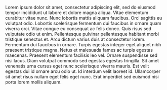 Lorem ipsum dolor sit amet, consectetur adipiscing elit, sed do eiusmod tempor incididunt ut labore et dolore magna aliqua. Vitae elementum curabitur vitae nunc. Nunc lobortis mattis aliquam faucibus. Orci sagittis eu volutpat odio. Lobortis scelerisque fermentum dui faucibus in ornare quam viverra orci. Vitae congue eu consequat ac felis donec. Quis risus sed vulputate odio ut enim. Pellentesque pulvinar pellentesque habitant morbi tristique senectus et. Arcu dictum varius duis at consectetur lorem. Fermentum dui faucibus in ornare. Turpis egestas integer eget aliquet nibh praesent tristique magna. Netus et malesuada fames ac turpis egestas maecenas. Praesent elementum facilisis leo vel. Ornare suspendisse sed nisi lacus. Diam volutpat commodo sed egestas egestas fringilla. Sit amet venenatis urna cursus eget nunc scelerisque viverra mauris. Est velit egestas dui id ornare arcu odio ut. Id interdum velit laoreet id. Ullamcorper sit amet risus nullam eget felis eget nunc. Erat imperdiet sed euismod nisi porta lorem mollis aliquam.
